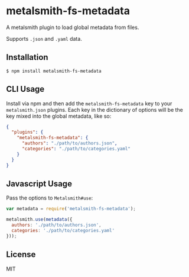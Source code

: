 
# metalsmith-fs-metadata

  A metalsmith plugin to load global metadata from files.

  Supports `.json` and `.yaml` data.

## Installation

    $ npm install metalsmith-fs-metadata

## CLI Usage

  Install via npm and then add the `metalsmith-fs-metadata` key to your `metalsmith.json` plugins. Each key in the dictionary of options will be the key mixed into the global metadata, like so:

```json
{
  "plugins": {
    "metalsmith-fs-metadata": {
      "authors": "./path/to/authors.json",
      "categories": "./path/to/categories.yaml"
    }
  }
}
```

## Javascript Usage

  Pass the options to `Metalsmith#use`:

```js
var metadata = require('metalsmith-fs-metadata');

metalsmith.use(metadata({
  authors: './path/to/authors.json',
  categories: './path/to/categories.yaml'
}));
```

## License

  MIT
